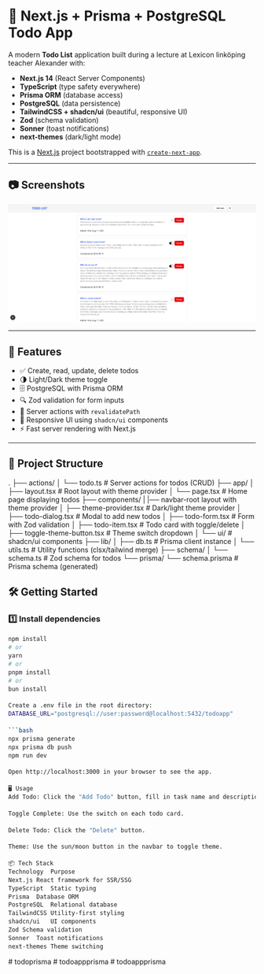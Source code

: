 # 📝 Next.js + Prisma + PostgreSQL Todo App

A modern **Todo List** application built during a lecture at Lexicon linköping teacher Alexander with:

- **Next.js 14** (React Server Components)
- **TypeScript** (type safety everywhere)
- **Prisma ORM** (database access)
- **PostgreSQL** (data persistence)
- **TailwindCSS + shadcn/ui** (beautiful, responsive UI)
- **Zod** (schema validation)
- **Sonner** (toast notifications)
- **next-themes** (dark/light mode)

This is a [Next.js](https://nextjs.org) project bootstrapped with [`create-next-app`](https://nextjs.org/docs/app/api-reference/cli/create-next-app).

---

## 📷 Screenshots

![ScreenshotTodo](screenshot.png)

---

## 🚀 Features

- ✅ Create, read, update, delete todos
- 🌗 Light/Dark theme toggle
- 🗄 PostgreSQL with Prisma ORM
- 🔍 Zod validation for form inputs
- 🔄 Server actions with `revalidatePath`
- 🎨 Responsive UI using `shadcn/ui` components
- ⚡ Fast server rendering with Next.js

---

## 📂 Project Structure

.
├── actions/
│ └── todo.ts # Server actions for todos (CRUD)
├── app/
│ ├── layout.tsx # Root layout with theme provider
│ └── page.tsx # Home page displaying todos
├── components/
| |── navbar-root layout with theme provider
│ ├── theme-provider.tsx # Dark/light theme provider
│ ├── todo-dialog.tsx # Modal to add new todos
│ ├── todo-form.tsx # Form with Zod validation
│ ├── todo-item.tsx # Todo card with toggle/delete
│ ├── toggle-theme-button.tsx # Theme switch dropdown
│ └── ui/ # shadcn/ui components
├── lib/
│ ├── db.ts # Prisma client instance
│ └── utils.ts # Utility functions (clsx/tailwind merge)
├── schema/
│ └── schema.ts # Zod schema for todos
└── prisma/
└── schema.prisma # Prisma schema (generated)

## 🛠️ Getting Started

### 1️⃣ Install dependencies

````bash
npm install
# or
yarn
# or
pnpm install
# or
bun install

Create a .env file in the root directory:
DATABASE_URL="postgresql://user:password@localhost:5432/todoapp"

```bash
npx prisma generate
npx prisma db push
npm run dev

Open http://localhost:3000 in your browser to see the app.

🖥️ Usage
Add Todo: Click the "Add Todo" button, fill in task name and description.

Toggle Complete: Use the switch on each todo card.

Delete Todo: Click the "Delete" button.

Theme: Use the sun/moon button in the navbar to toggle theme.

📦 Tech Stack
Technology	Purpose
Next.js	React framework for SSR/SSG
TypeScript	Static typing
Prisma	Database ORM
PostgreSQL	Relational database
TailwindCSS	Utility-first styling
shadcn/ui	UI components
Zod	Schema validation
Sonner	Toast notifications
next-themes	Theme switching
````

#   t o d o p r i s m a 
 
 
#   t o d o a p p p r i s m a 
 
 #   t o d o a p p p r i s m a 
 
 